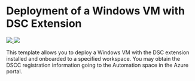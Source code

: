 # Deployment of a Windows VM with DSC Extension

<a href="https://portal.azure.com/#create/Microsoft.Template/uri/https%3A%2F%2Fraw.githubusercontent.com%2FAddLevel%2FARMTemplates%2Fmaster%2Fvm-with-dsc%2Fazuredeploy.json" target="_blank">
    <img src="http://azuredeploy.net/deploybutton.png"/>
</a>
<a href="http://armviz.io/#/?load=https%3A%2F%2Fraw.githubusercontent.com%2FAddLevel%2FARMTemplates%2Fmaster%2Fvm-with-dsc%2Fazuredeploy.json" target="_blank">
    <img src="http://armviz.io/visualizebutton.png"/>
</a>

This template allows you to deploy a Windows VM with the DSC extension installed and onboarded to a specified workspace. You may obtain the DSCC registration information going to the Automation space in the Azure portal.
